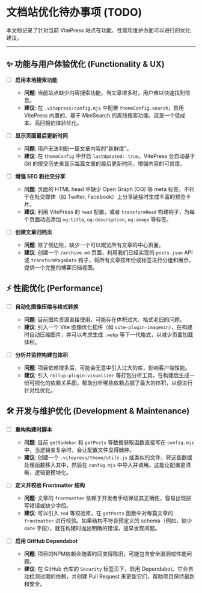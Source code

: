 # 文档站优化待办事项 (TODO)

本文档记录了针对当前 VitePress 站点在功能、性能和维护方面可以进行的优化建议。

---

## ✨ 功能与用户体验优化 (Functionality & UX)

- [ ] **启用本地搜索功能**
  - **问题**: 当前站点缺少内容搜索功能，当文章增多时，用户难以快速找到信息。
  - **建议**: 在 `.vitepress/config.mjs` 中配置 `themeConfig.search`，启用 VitePress 内置的、基于 MiniSearch 的离线搜索功能。这是一个低成本、高回报的体验优化。

- [ ] **显示页面最后更新时间**
  - **问题**: 用户无法判断一篇文章内容的“新鲜度”。
  - **建议**: 在 `themeConfig` 中开启 `lastUpdated: true`。VitePress 会自动基于 Git 的提交历史来显示每篇文章的最后更新时间，增强内容的可信度。

- [ ] **增强 SEO 和社交分享**
  - **问题**: 页面的 HTML head 中缺少 Open Graph (OG) 等 meta 标签，不利于在社交媒体（如 Twitter, Facebook）上分享链接时生成丰富的预览卡片。
  - **建议**: 利用 VitePress 的 `head` 配置，或者 `transformHead` 构建钩子，为每个页面动态添加 `og:title`, `og:description`, `og:image` 等标签。

- [ ] **创建文章归档页**
  - **问题**: 除了侧边栏，缺少一个可以概览所有文章的中心页面。
  - **建议**: 创建一个 `/archive.md` 页面，利用我们已经实现的 `posts.json` API 或 `transformPageData` 钩子，将所有文章按年份或标签进行分组和展示，提供一个完整的博客归档视图。

## ⚡️ 性能优化 (Performance)

- [ ] **自动化图像压缩与格式转换**
  - **问题**: 目前图片资源直接使用，可能存在体积过大、格式老旧的问题。
  - **建议**: 引入一个 Vite 图像优化插件（如 `vite-plugin-imagemin`），在构建时自动压缩图片，并可以考虑生成 `.webp` 等下一代格式，以减少页面加载体积。

- [ ] **分析并监控构建包体积**
  - **问题**: 项目依赖增多后，可能会无意中引入过大的库，影响客户端性能。
  - **建议**: 引入 `rollup-plugin-visualizer` 等打包分析工具，在构建后生成一份可视化的依赖关系图，帮助分析哪些依赖占据了最大的体积，以便进行针对性优化。

## 🛠️ 开发与维护优化 (Development & Maintenance)

- [ ] **重构构建时脚本**
  - **问题**: 目前 `getSidebar` 和 `getPosts` 等数据获取函数直接写在 `config.mjs` 中，当逻辑变复杂时，会让配置文件显得臃肿。
  - **建议**: 创建一个 `.vitepress/theme/utils.js` 或类似的文件，将这些数据处理函数移入其中，然后在 `config.mjs` 中导入并调用。这能让配置更清晰，逻辑更模块化。

- [ ] **定义并校验 Frontmatter 结构**
  - **问题**: 文章的 `frontmatter` 依赖于开发者手动保证其正确性，容易出现拼写错误或缺少字段。
  - **建议**: 可以引入 `zod` 等校验库，在 `getPosts` 函数中对每篇文章的 `frontmatter` 进行校验。如果结构不符合预定义的 schema（例如，缺少 `date` 字段），就在构建时抛出明确的错误，提早发现问题。

- [ ] **启用 GitHub Dependabot**
  - **问题**: 项目的NPM依赖会随着时间变得陈旧，可能包含安全漏洞或性能问题。
  - **建议**: 在 GitHub 仓库的 `Security` 标签页下，启用 Dependabot。它会自动检测过期的依赖，并创建 Pull Request 来更新它们，帮助项目保持最新和安全。
